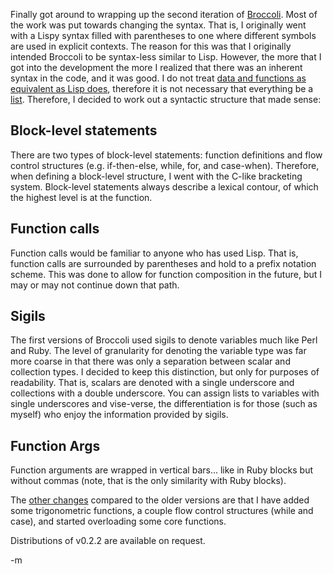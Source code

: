 Finally got around to wrapping up the second iteration of <a href="/projects/broccoli">Broccoli</a>.  Most of the work was put towards changing the syntax.  That is, I originally went with a Lispy syntax filled with parentheses to one where different symbols are used in explicit contexts.  The reason for this was that I originally intended Broccoli to be syntax-less similar to Lisp.  However, the more that I got into the development the more I realized that there was an inherent syntax in the code, and it was good.  I do not treat <a href="http://gigamonkeys.com/book/functions.html">data and functions as equivalent as Lisp does</a>, therefore it is not necessary that everything be a <a href="/projects/broccoli/thoughts/lists.html">list</a>.  Therefore, I decided to work out a syntactic structure that made sense:

Block-level statements
--------------------------
There are two types of block-level statements: function definitions and flow control structures (e.g. if-then-else, while, for, and case-when).  Therefore, when defining a block-level structure, I went with the C-like bracketing system.  Block-level statements always describe a lexical contour, of which the highest level is at the function.

Function calls
----------------
Function calls would be familiar to anyone who has used Lisp.  That is, function calls are surrounded by parentheses and hold to a prefix notation scheme.  This was done to allow for function composition in the future, but I may or may not continue down that path. 

Sigils
------
The first versions of Broccoli used sigils to denote variables much like Perl and Ruby.  The level of granularity for denoting the variable type was far more coarse in that there was only a separation between scalar and collection types.  I decided to keep this distinction, but only for purposes of readability.  That is, scalars are denoted with a single underscore and collections with a double underscore.  You can assign lists to variables with single underscores and vise-verse, the differentiation is for those (such as myself) who enjoy the information provided by sigils.

Function Args
---------------
Function arguments are wrapped in vertical bars... like in Ruby blocks but without commas (note, that is the only similarity with Ruby blocks).  

The <a href="/projects/broccoli/bugs.html#ticket-bell-witch">other changes</a> compared to the older versions are that I have added some trigonometric functions, a couple flow control structures (while and case), and started overloading some core functions.

Distributions of v0.2.2 are available on request.

-m
